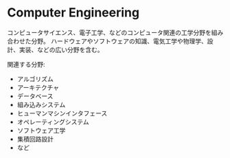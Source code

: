 # Computer Engineering

コンピュータサイエンス、電子工学、などのコンピュータ関連の工学分野を組み合わせた分野。
ハードウェアやソフトウェアの知識、電気工学や物理学、設計、実装、などの広い分野を含む。

関連する分野:

- アルゴリズム
- アーキテクチャ
- データベース
- 組み込みシステム
- ヒューマンマシンインタフェース
- オペレーティングシステム
- ソフトウェア工学
- 集積回路設計
- など
